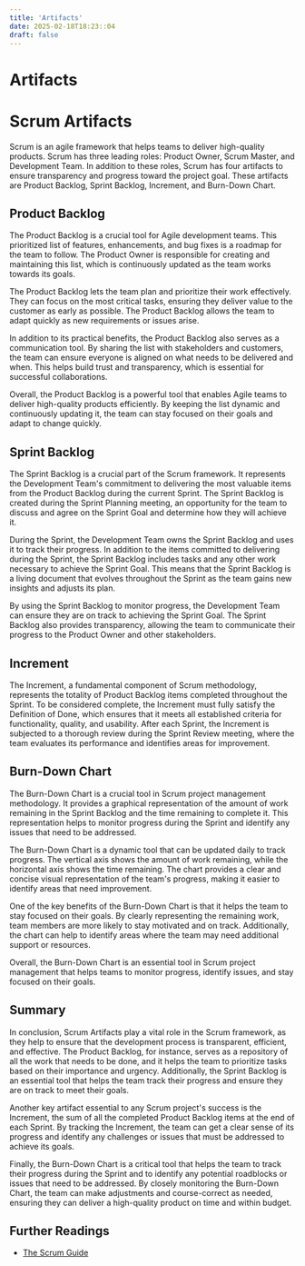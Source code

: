 ```yaml
---
title: 'Artifacts'
date: 2025-02-18T18:23::04
draft: false
---
```


# Artifacts

# Scrum Artifacts

Scrum is an agile framework that helps teams to deliver high-quality products. Scrum has three leading roles: Product Owner, Scrum Master, and Development Team. In addition to these roles, Scrum has four artifacts to ensure transparency and progress toward the project goal. These artifacts are Product Backlog, Sprint Backlog, Increment, and Burn-Down Chart.

## Product Backlog

The Product Backlog is a crucial tool for Agile development teams. This prioritized list of features, enhancements, and bug fixes is a roadmap for the team to follow. The Product Owner is responsible for creating and maintaining this list, which is continuously updated as the team works towards its goals.

The Product Backlog lets the team plan and prioritize their work effectively. They can focus on the most critical tasks, ensuring they deliver value to the customer as early as possible. The Product Backlog allows the team to adapt quickly as new requirements or issues arise.

In addition to its practical benefits, the Product Backlog also serves as a communication tool. By sharing the list with stakeholders and customers, the team can ensure everyone is aligned on what needs to be delivered and when. This helps build trust and transparency, which is essential for successful collaborations.

Overall, the Product Backlog is a powerful tool that enables Agile teams to deliver high-quality products efficiently. By keeping the list dynamic and continuously updating it, the team can stay focused on their goals and adapt to change quickly.

## Sprint Backlog

The Sprint Backlog is a crucial part of the Scrum framework. It represents the Development Team's commitment to delivering the most valuable items from the Product Backlog during the current Sprint. The Sprint Backlog is created during the Sprint Planning meeting, an opportunity for the team to discuss and agree on the Sprint Goal and determine how they will achieve it.

During the Sprint, the Development Team owns the Sprint Backlog and uses it to track their progress. In addition to the items committed to delivering during the Sprint, the Sprint Backlog includes tasks and any other work necessary to achieve the Sprint Goal. This means that the Sprint Backlog is a living document that evolves throughout the Sprint as the team gains new insights and adjusts its plan.

By using the Sprint Backlog to monitor progress, the Development Team can ensure they are on track to achieving the Sprint Goal. The Sprint Backlog also provides transparency, allowing the team to communicate their progress to the Product Owner and other stakeholders.

## Increment

The Increment, a fundamental component of Scrum methodology, represents the totality of Product Backlog items completed throughout the Sprint. To be considered complete, the Increment must fully satisfy the Definition of Done, which ensures that it meets all established criteria for functionality, quality, and usability. After each Sprint, the Increment is subjected to a thorough review during the Sprint Review meeting, where the team evaluates its performance and identifies areas for improvement.

## Burn-Down Chart

The Burn-Down Chart is a crucial tool in Scrum project management methodology. It provides a graphical representation of the amount of work remaining in the Sprint Backlog and the time remaining to complete it. This representation helps to monitor progress during the Sprint and identify any issues that need to be addressed.

The Burn-Down Chart is a dynamic tool that can be updated daily to track progress. The vertical axis shows the amount of work remaining, while the horizontal axis shows the time remaining. The chart provides a clear and concise visual representation of the team's progress, making it easier to identify areas that need improvement.

One of the key benefits of the Burn-Down Chart is that it helps the team to stay focused on their goals. By clearly representing the remaining work, team members are more likely to stay motivated and on track. Additionally, the chart can help to identify areas where the team may need additional support or resources.

Overall, the Burn-Down Chart is an essential tool in Scrum project management that helps teams to monitor progress, identify issues, and stay focused on their goals.

## Summary

In conclusion, Scrum Artifacts play a vital role in the Scrum framework, as they help to ensure that the development process is transparent, efficient, and effective. The Product Backlog, for instance, serves as a repository of all the work that needs to be done, and it helps the team to prioritize tasks based on their importance and urgency. Additionally, the Sprint Backlog is an essential tool that helps the team track their progress and ensure they are on track to meet their goals.

Another key artifact essential to any Scrum project's success is the Increment, the sum of all the completed Product Backlog items at the end of each Sprint. By tracking the Increment, the team can get a clear sense of its progress and identify any challenges or issues that must be addressed to achieve its goals.

Finally, the Burn-Down Chart is a critical tool that helps the team to track their progress during the Sprint and to identify any potential roadblocks or issues that need to be addressed. By closely monitoring the Burn-Down Chart, the team can make adjustments and course-correct as needed, ensuring they can deliver a high-quality product on time and within budget.

## Further Readings

- [The Scrum Guide](https://www.scrum.org/resources/scrum-guide)
